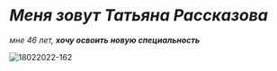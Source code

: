 # _Меня зовут Татьяна Рассказова_
_мне 46 лет,
**хочу освоить новую специальность**_

![18022022-162](https://github.com/TatyanaRas/Zadanie23/assets/165417893/a8ec0a35-fc90-4fe1-b739-e632737d4856)
